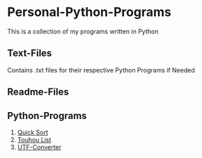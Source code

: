 # Personal-Python-Programs
This is a collection of my programs written in Python

## Text-Files

Contains .txt files for their respective Python Programs if Needed

## Readme-Files


## Python-Programs
 1. [Quick Sort](https://github.com/hblow/Personal-Python-Programs/blob/main/Python_Programs/P01_quicksort.py)
 2. [Touhou List](https://github.com/hblow/Personal-Python-Programs/blob/main/Python_Programs/P02_touhoulist.py)
 3. [UTF-Converter](https://github.com/hblow/Personal-Python-Programs/blob/main/Python_Programs/P03_utfconverter.py)
